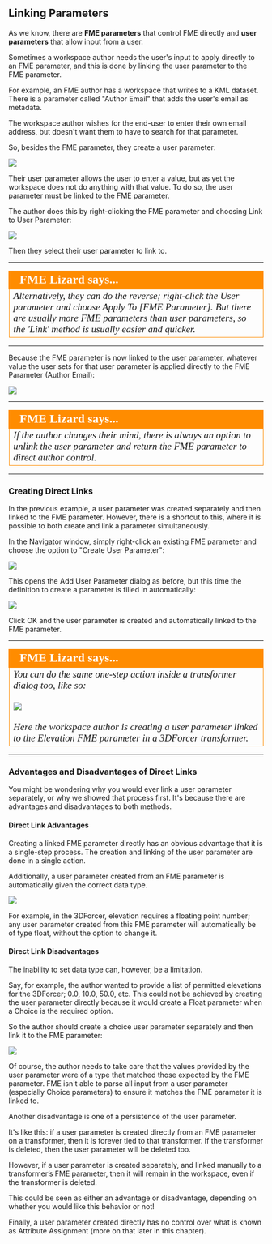 ## Linking Parameters ##

As we know, there are **FME parameters** that control FME directly and **user parameters** that allow input from a user.

Sometimes a workspace author needs the user's input to apply directly to an FME parameter, and this is done by linking the user parameter to the FME parameter.

For example, an FME author has a workspace that writes to a KML dataset. There is a parameter called "Author Email" that adds the user's email as metadata.

The workspace author wishes for the end-user to enter their own email address, but doesn't want them to have to search for that parameter.

So, besides the FME parameter, they create a user parameter:

![](./Images/Img4.021.FMEParameterAndUserParameter.png)

Their user parameter allows the user to enter a value, but as yet the workspace does not do anything with that value. To do so, the user parameter must be linked to the FME parameter.

The author does this by right-clicking the FME parameter and choosing Link to User Parameter:

![](./Images/Img4.022.LinkToUserParameter.png)

Then they select their user parameter to link to.

---

<!--Person X Says Section-->

<table style="border-spacing: 0px">
<tr>
<td style="vertical-align:middle;background-color:darkorange;border: 2px solid darkorange">
<i class="fa fa-quote-left fa-lg fa-pull-left fa-fw" style="color:white;padding-right: 12px;vertical-align:text-top"></i>
<span style="color:white;font-size:x-large;font-weight: bold;font-family:serif">FME Lizard says...</span>
</td>
</tr>

<tr>
<td style="border: 1px solid darkorange">
<span style="font-family:serif; font-style:italic; font-size:larger">
Alternatively, they can do the reverse; right-click the User parameter and choose Apply To [FME Parameter]. But there are usually more FME parameters than user parameters, so the 'Link' method is usually easier and quicker.
</span>
</td>
</tr>
</table>

---

Because the FME parameter is now linked to the user parameter, whatever value the user sets for that user parameter is applied directly to the FME Parameter (Author Email):

![](./Images/Img4.023.LinkedToUserParameter.png)

---

<!--Person X Says Section-->

<table style="border-spacing: 0px">
<tr>
<td style="vertical-align:middle;background-color:darkorange;border: 2px solid darkorange">
<i class="fa fa-quote-left fa-lg fa-pull-left fa-fw" style="color:white;padding-right: 12px;vertical-align:text-top"></i>
<span style="color:white;font-size:x-large;font-weight: bold;font-family:serif">FME Lizard says...</span>
</td>
</tr>

<tr>
<td style="border: 1px solid darkorange">
<span style="font-family:serif; font-style:italic; font-size:larger">
If the author changes their mind, there is always an option to unlink the user parameter and return the FME parameter to direct author control.
</span>
</td>
</tr>
</table>

---


### Creating Direct Links ###

In the previous example, a user parameter was created separately and then linked to the FME parameter. However, there is a shortcut to this, where it is possible to both create and link a parameter simultaneously.

In the Navigator window, simply right-click an existing FME parameter and choose the option to "Create User Parameter":

![](./Images/Img4.024.CreateDirectUserParameter.png)

This opens the Add User Parameter dialog as before, but this time the definition to create a parameter is filled in automatically:

![](./Images/Img4.025.CreateDirectUserParameterDialog.png)

Click OK and the user parameter is created and automatically linked to the FME parameter.


---

<!--Person X Says Section-->

<table style="border-spacing: 0px">
<tr>
<td style="vertical-align:middle;background-color:darkorange;border: 2px solid darkorange">
<i class="fa fa-quote-left fa-lg fa-pull-left fa-fw" style="color:white;padding-right: 12px;vertical-align:text-top"></i>
<span style="color:white;font-size:x-large;font-weight: bold;font-family:serif">FME Lizard says...</span>
</td>
</tr>

<tr>
<td style="border: 1px solid darkorange">
<span style="font-family:serif; font-style:italic; font-size:larger">
You can do the same one-step action inside a transformer dialog too, like so:
<br><br><img src="./Images/Img4.026.CreateDirectUserParameterTransformer.png">
<br><br>Here the workspace author is creating a user parameter linked to the Elevation FME parameter in a 3DForcer transformer.
</span>
</td>
</tr>
</table>

---

### Advantages and Disadvantages of Direct Links ###

You might be wondering why you would ever link a user parameter separately, or why we showed that process first. It's because there are advantages and disadvantages to both methods.

#### Direct Link Advantages ####
Creating a linked FME parameter directly has an obvious advantage that it is a single-step process. The creation and linking of the user parameter are done in a single action.

Additionally, a user parameter created from an FME parameter is automatically given the correct data type.

![](./Images/Img4.027.ParameterPredefinedType.png)

For example, in the 3DForcer, elevation requires a floating point number; any user parameter created from this FME parameter will automatically be of type float, without the option to change it.


#### Direct Link Disadvantages ####
The inability to set data type can, however, be a limitation.

Say, for example, the author wanted to provide a list of permitted elevations for the 3DForcer; 0.0, 10.0, 50.0, etc. This could not be achieved by creating the user parameter directly because it would create a Float parameter when a Choice is the required option.

So the author should create a choice user parameter separately and then link it to the FME parameter:

![](./Images/Img4.028.ParameterElevationLink.png)

Of course, the author needs to take care that the values provided by the user parameter were of a type that matched those expected by the FME parameter. FME isn't able to parse all input from a user parameter (especially Choice parameters) to ensure it matches the FME parameter it is linked to.

Another disadvantage is one of a persistence of the user parameter.

It's like this: if a user parameter is created directly from an FME parameter on a transformer, then it is forever tied to that transformer. If the transformer is deleted, then the user parameter will be deleted too.

However, if a user parameter is created separately, and linked manually to a transformer’s FME parameter, then it will remain in the workspace, even if the transformer is deleted.

This could be seen as either an advantage or disadvantage, depending on whether you would like this behavior or not!

Finally, a user parameter created directly has no control over what is known as Attribute Assignment (more on that later in this chapter).
